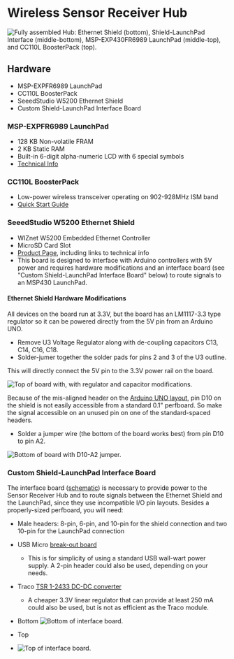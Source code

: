 # Wireless Sensor Receiver Hub

![Fully assembled Hub: Ethernet Shield (bottom), Shield-LaunchPad Interface (middle-bottom), MSP-EXP430FR6989 LaunchPad (middle-top), and CC110L BoosterPack (top).](../jpg/hub.jpg)

## Hardware

- MSP-EXPFR6989 LaunchPad
- CC110L BoosterPack
- SeeedStudio W5200 Ethernet Shield
- Custom Shield-LaunchPad Interface Board

### MSP-EXPFR6989 LaunchPad

- 128 KB Non-volatile FRAM
- 2 KB Static RAM
- Built-in 6-digit alpha-numeric LCD with 6 special symbols
- [Technical Info](http://www.ti.com/tool/MSP-EXP430FR6989)

### CC110L BoosterPack

- Low-power wireless transceiver operating on 902-928MHz ISM band
- [Quick Start Guide](https://www.ti.com/lit/ml/swru312b/swru312b.pdf)

### SeeedStudio W5200 Ethernet Shield

- WIZnet W5200 Embedded Ethernet Controller
- MicroSD Card Slot
- [Product Page](http://wiki.seeedstudio.com/Ethernet_Shield_V2.0/), including links to technical info
- This board is designed to interface with Arduino controllers with 5V power and requires hardware modifications and an interface board (see "Custom Shield-LaunchPad Interface Board" below) to route signals to an MSP430 LaunchPad.

#### Ethernet Shield Hardware Modifications

All devices on the board run at 3.3V, but the board has an LM1117-3.3 type regulator so it can be powered directly from the 5V pin from an Arduino UNO.

- Remove U3 Voltage Regulator along with de-coupling capacitors C13, C14, C16, C18.
- Solder-jumer together the solder pads for pins 2 and 3 of the U3 outline.

This will directly connect the 5V pin to the 3.3V power rail on the board.

![Top of board with, with regulator and capacitor modifications.](../jpg/5200-top.jpg)

Because of the mis-aligned header on the [Arduino UNO layout](https://forum.arduino.cc/t/making-pwm-pins-together/22809/14), pin D10 on the shield is not easily accessible from a standard 0.1" perfboard. So make the signal accessible on an unused pin on one of the standard-spaced headers.

- Solder a jumper wire (the bottom of the board works best) from pin D10 to pin A2.

![Bottom of board with D10-A2 jumper.](../jpg/5200-bottom.jpg)

### Custom Shield-LaunchPad Interface Board

The interface board ([schematic][1]) is necessary to provide power to the Sensor Receiver Hub and to route signals between the Ethernet Shield and the LaunchPad, since they use incompatible I/O pin layouts.
Besides a properly-sized perfboard, you will need:

- Male headers: 8-pin, 6-pin, and 10-pin for the shield connection and two 10-pin for the LaunchPad connection
- USB Micro [break-out board](https://www.sparkfun.com/products/12035)
  - This is for simplicity of using a standard USB wall-wart power supply. A 2-pin header could also be used, depending on your needs.
- Traco [TSR 1-2433 DC-DC converter](https://www.mouser.com/datasheet/2/687/tsr1-537631.pdf)
  - A cheaper 3.3V linear regulator that can provide at least 250 mA could also be used, but is not as efficient as the Traco module.

- Bottom
![Bottom of interface board.](../jpg/interface-bottom.jpg)

- Top
- ![Top of interface board.](../jpg/interface-top.jpg)

[1]: ./Shield-LaunchPad-Interface.pdf
[//]: # ([200]: https://github.com/Andy4495/Wireless-Sensor-Receiver-Hub)

[//]: # (Dead link to old forum post about misaligned Arduino headers: http://forum.arduino.cc/index.php/topic,22737.0.html#13)
